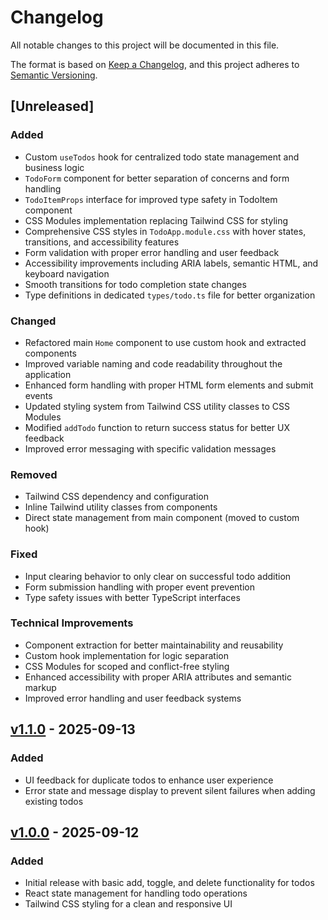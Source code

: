 # Changelog

All notable changes to this project will be documented in this file.

The format is based on [Keep a Changelog](https://keepachangelog.com/en/1.0.0/),
and this project adheres to [Semantic Versioning](https://semver.org/spec/v2.0.0.html).

## [Unreleased]

### Added
- Custom `useTodos` hook for centralized todo state management and business logic
- `TodoForm` component for better separation of concerns and form handling
- `TodoItemProps` interface for improved type safety in TodoItem component
- CSS Modules implementation replacing Tailwind CSS for styling
- Comprehensive CSS styles in `TodoApp.module.css` with hover states, transitions, and accessibility features
- Form validation with proper error handling and user feedback
- Accessibility improvements including ARIA labels, semantic HTML, and keyboard navigation
- Smooth transitions for todo completion state changes
- Type definitions in dedicated `types/todo.ts` file for better organization

### Changed
- Refactored main `Home` component to use custom hook and extracted components
- Improved variable naming and code readability throughout the application
- Enhanced form handling with proper HTML form elements and submit events
- Updated styling system from Tailwind CSS utility classes to CSS Modules
- Modified `addTodo` function to return success status for better UX feedback
- Improved error messaging with specific validation messages

### Removed
- Tailwind CSS dependency and configuration
- Inline Tailwind utility classes from components
- Direct state management from main component (moved to custom hook)

### Fixed
- Input clearing behavior to only clear on successful todo addition
- Form submission handling with proper event prevention
- Type safety issues with better TypeScript interfaces

### Technical Improvements
- Component extraction for better maintainability and reusability
- Custom hook implementation for logic separation
- CSS Modules for scoped and conflict-free styling
- Enhanced accessibility with proper ARIA attributes and semantic markup
- Improved error handling and user feedback systems

## [v1.1.0] - 2025-09-13

### Added
- UI feedback for duplicate todos to enhance user experience
- Error state and message display to prevent silent failures when adding existing todos

## [v1.0.0] - 2025-09-12

### Added
- Initial release with basic add, toggle, and delete functionality for todos
- React state management for handling todo operations
- Tailwind CSS styling for a clean and responsive UI

[v1.1.0]: https://github.com/Nadiia-Kovalova-Pro/next-app/compare/v1.0.0...v1.1.0
[v1.0.0]: https://github.com/Nadiia-Kovalova-Pro/next-app/releases/tag/v1.0.0